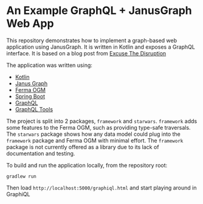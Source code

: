 # An Example GraphQL + JanusGraph Web App 

This repository demonstrates how to implement a graph-based web application using JanusGraph. It is written in Kotlin and exposes a GraphQL interface. It is based on a blog post from [Excuse The Disruption](http://excusethedisruption.com/a-graphql-and-janusgraph-web-app/)

The application was written using:

- [Kotlin](https://kotlinlang.org/)
- [Janus Graph](http://janusgraph.org/)
- [Ferma OGM](http://syncleus.com/Ferma/)
- [Spring Boot](https://projects.spring.io/spring-boot/)
- [GraphQL](http://graphql.org/)
- [GraphQL Tools](https://github.com/graphql-java/graphql-java-tools)

The project is split into 2 packages, `framework` and `starwars`. `framework` adds some features to the Ferma OGM, such as providing type-safe traversals. The `starwars` package shows how any data model could plug into the `framework` package and Ferma OGM with minimal effort. The `framework` package is not currently offered as a library due to its lack of documentation and testing.


To build and run the application locally, from the repository root:
```
gradlew run
```

Then load `http://localhost:5000/graphiql.html` and start playing around in GraphiQL
